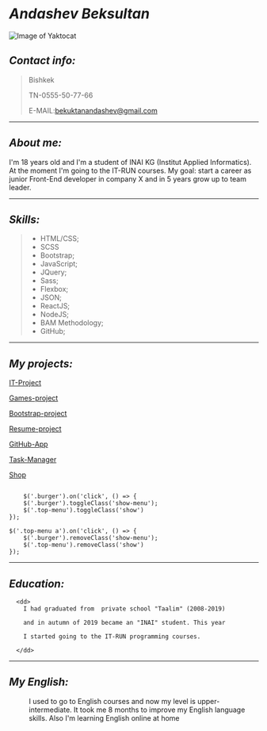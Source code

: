 # _Andashev Beksultan_
![Image of Yaktocat](https://octodex.github.com/images/yaktocat.png)



## _Contact info:_
>Bishkek  
>  
>TN-0555-50-77-66  
>  
>E-MAIL:bekuktanandashev@gmail.com  
  
  
***       

##  _About me:_

 I'm 18 years old and I'm a student of INAI KG
 (Institut Applied Informatics). At the moment I'm going
 to the IT-RUN courses. 
  My goal:  start a career as junior Front-End developer in 
 company X and in 5 years grow up to team leader.  
 
---

##  _Skills:_

>* HTML/CSS;
>* SCSS
>* Bootstrap;
>* JavaScript;
>* JQuery;
>* Sass;
>* Flexbox;
>* JSON;
>* ReactJS;
>* NodeJS;
>* BAM Methodology;
>* GitHub;

***



_My projects:_
--------------

 [IT-Project](https://champ-ops.github.io/it-project/)  

   [Games-project](https://champ-ops.github.io/Games-project/)

   [Bootstrap-project](https://champ-ops.github.io/project/)
       
   [Resume-project](https://champ-ops.github.io/cv-project/)
       
   [GitHub-App](https://git-hub-app-20.herokuapp.com/)
       
   [Task-Manager](https://editor-task.herokuapp.com/)
       
   [Shop](https://shop-20.herokuapp.com/)    
     
 
```  
    
    $('.burger').on('click', () => {
    $('.burger').toggleClass('show-menu');
    $('.top-menu').toggleClass('show')
});

$('.top-menu a').on('click', () => {
    $('.burger').removeClass('show-menu');
    $('.top-menu').removeClass('show')
});

```    
  

***   



##  _Education:_
<dl>
 
      <dd> 
        I had graduated from  private school "Taalim" (2008-2019)  
        
        and in autumn of 2019 became an "INAI" student. This year  
        
        I started going to the IT-RUN programming courses.  
         
      </dd>
</dl>


***
 

##  _My English:_
<dl>
    <dd>  
    I used to go to English courses and now my level is upper-intermediate.  
    It took me 8 months to improve my English language skills. Also I'm   
    learning English online at home   
    </dd>
</dl>
